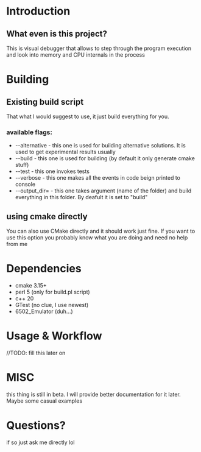 # Introduction
## What even is this project?

This is visual debugger that allows to step through the program execution and look into memory and CPU internals in the process


# Building
## Existing build script
That what I would suggest to use, it just build everything for you.

### available flags:
+ --alternative         - this one is used for building alternative solutions. It is used to get experimental results usually
+ --build               - this one is used for building (by default it only generate cmake stuff)
+ --test                - this one invokes tests
+ --verbose             - this one makes all the events in code beign printed to console
+ --output_dir=<name>   - this one takes argument (name of the folder) and build everything in this folder. By deafult it is set to "build" 

## using cmake directly
You can also use CMake directly and it should work just fine. If you want to use this option you probably know what you are doing
and need no help from me

# Dependencies
+ cmake 3.15+
+ perl  5       (only for build.pl script)
+ c++   20 
+ GTest         (no clue, I use newest)
+ 6502_Emulator (duh...)

# Usage & Workflow
//TODO: fill this later on


# MISC
this thing is still in beta. I will provide better documentation for it later. Maybe some casual examples

# Questions?
if so just ask me directly lol

